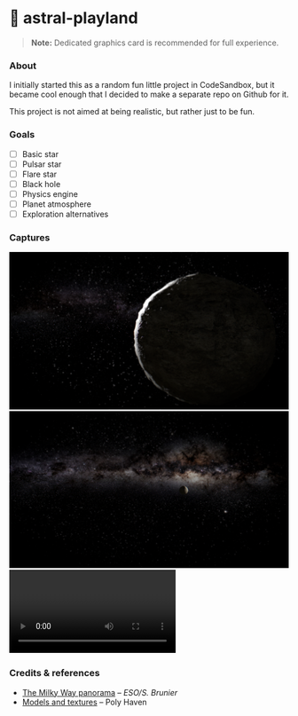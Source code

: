 # 🌌 astral-playland

> **Note:** Dedicated graphics card is recommended for full experience.

### About
I initially started this as a random fun little project in CodeSandbox, but it became cool enough that I decided to make a separate repo on Github for it.

This project is not aimed at being realistic, but rather just to be fun.

### Goals

- [ ] Basic star
- [ ] Pulsar star
- [ ] Flare star
- [ ] Black hole
- [ ] Physics engine
- [ ] Planet atmosphere
- [ ] Exploration alternatives

### Captures
![closing planet](/showcase/images/closing-planet.png)
![distant planet](/showcase/images/distant-planet.png)
![near rocky planet](/showcase/videos/near-rocky-planet.mp4)

### Credits & references

- [The Milky Way panorama](https://www.eso.org/public/images/eso0932a) &ndash; *ESO/S. Brunier*
- [Models and textures](https://polyhaven.com/) &ndash; Poly Haven
